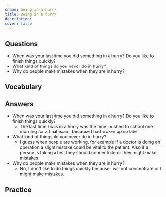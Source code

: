 ```yaml
---
cname: being-in-a-hurry
title: Being in a hurry
description: 
cover: false
---
```

<banner></banner>

## Questions

- When was your last time you did something in a hurry? Do you like to finish things quickly?
- What kind of things do you never do in hurry?
- Why do people make mistakes when they are in hurry?

## Vocabulary

<vocab-list>

<!-- blank -->

</vocab-list>

## Answers

- When was your last time you did something in a hurry? Do you like to finish things quickly?
  - The last time I was in a hurry was the time I rushed to school one morning for a final exam, because I had woken up so late
- What kind of things do you never do in hurry?
  - I guess when people are working, for example if a doctor is doing an operation a slight mistake could be vital to the patient. Also if a person is taking a test they should concentrate or they might make mistakes
- Why do people make mistakes when they are in hurry?
  - No, I don&#39;t like to do things quickly because I will not concentrate or I might make mistakes.

## Practice

<qrfooter></qrfooter>
